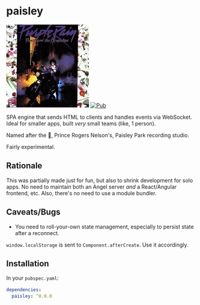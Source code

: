 # paisley
![Prince - Purple Rain](prince.jpg)
[![Pub](https://img.shields.io/pub/v/paisley.svg)](https://pub.dartlang.org/packages/paisley)

SPA engine that sends HTML to clients and handles
events via WebSocket. Ideal for smaller apps,
built *very* small teams (like, 1 person).

Named after the :goat:, Prince Rogers Nelson's,
Paisley Park recording studio.

Fairly experimental.

## Rationale
This was partially made just for fun, but also to
shrink development for solo apps. No need to maintain both
an Angel server *and* a React/Angular frontend, etc. Also,
there's no need to use a module bundler.

## Caveats/Bugs
* You need to roll-your-own state management, especially to
persist state after a reconnect.

`window.localStorage` is sent to `Component.afterCreate`.
Use it accordingly.

## Installation
In your `pubspec.yaml`:

```yaml
dependencies:
  paisley: ^0.0.0
```
